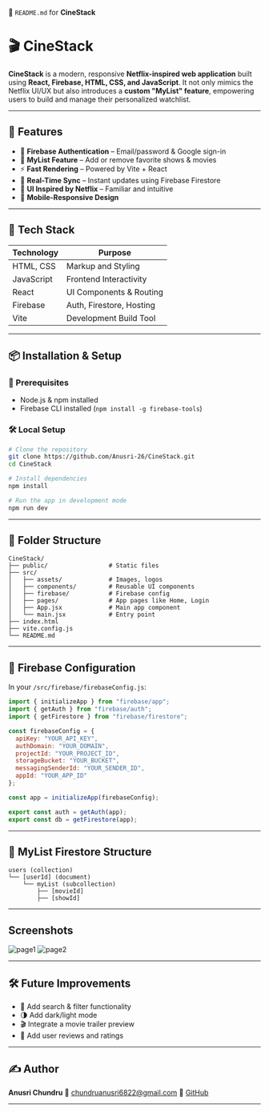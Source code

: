 📄 `README.md` for **CineStack**

# 🎬 CineStack

**CineStack** is a modern, responsive **Netflix-inspired web application** built using **React, Firebase, HTML, CSS, and JavaScript**. It not only mimics the Netflix UI/UX but also introduces a **custom "MyList" feature**, empowering users to build and manage their personalized watchlist.

---


## 🌟 Features

- 🔐 **Firebase Authentication** – Email/password & Google sign-in
- 🧠 **MyList Feature** – Add or remove favorite shows & movies
- ⚡ **Fast Rendering** – Powered by Vite + React
- 🔄 **Real-Time Sync** – Instant updates using Firebase Firestore
- 🍿 **UI Inspired by Netflix** – Familiar and intuitive
- 📱 **Mobile-Responsive Design**

---

## 🧰 Tech Stack

| Technology | Purpose                        |
|------------|--------------------------------|
| HTML, CSS  | Markup and Styling             |
| JavaScript | Frontend Interactivity         |
| React      | UI Components & Routing        |
| Firebase   | Auth, Firestore, Hosting       |
| Vite       | Development Build Tool         |

---

## 📦 Installation & Setup

### 🔧 Prerequisites
- Node.js & npm installed
- Firebase CLI installed (`npm install -g firebase-tools`)

### 🛠️ Local Setup

```bash
# Clone the repository
git clone https://github.com/Anusri-26/CineStack.git
cd CineStack

# Install dependencies
npm install

# Run the app in development mode
npm run dev
````

---

## 📁 Folder Structure

```
CineStack/
├── public/                 # Static files
├── src/
│   ├── assets/             # Images, logos
│   ├── components/         # Reusable UI components
│   ├── firebase/           # Firebase config
│   ├── pages/              # App pages like Home, Login
│   ├── App.jsx             # Main app component
│   └── main.jsx            # Entry point
├── index.html
├── vite.config.js
└── README.md
```

---

## 🔐 Firebase Configuration

In your `/src/firebase/firebaseConfig.js`:

```js
import { initializeApp } from "firebase/app";
import { getAuth } from "firebase/auth";
import { getFirestore } from "firebase/firestore";

const firebaseConfig = {
  apiKey: "YOUR_API_KEY",
  authDomain: "YOUR_DOMAIN",
  projectId: "YOUR_PROJECT_ID",
  storageBucket: "YOUR_BUCKET",
  messagingSenderId: "YOUR_SENDER_ID",
  appId: "YOUR_APP_ID"
};

const app = initializeApp(firebaseConfig);

export const auth = getAuth(app);
export const db = getFirestore(app);
```

---

## 🧠 MyList Firestore Structure

```plaintext
users (collection)
└── [userId] (document)
    └── myList (subcollection)
        ├── [movieId]
        ├── [showId]
```

---
## Screenshots
![page1](https://github.com/user-attachments/assets/bef0be94-b5eb-4bf8-b8f4-464966a1f0ea)
![page2](https://github.com/user-attachments/assets/9194ffe5-2c4e-481a-a93d-758ebdbd1349)

---

## 🛠️ Future Improvements

* 🎯 Add search & filter functionality
* 🌗 Add dark/light mode
* 🎬 Integrate a movie trailer preview
* 💬 Add user reviews and ratings

---

## ✍️ Author

**Anusri Chundru**
📧 [chundruanusri6822@gmail.com](mailto:chundruanusri6822@gmail.com)
🔗 [GitHub](https://github.com/Anusri-26)

---



